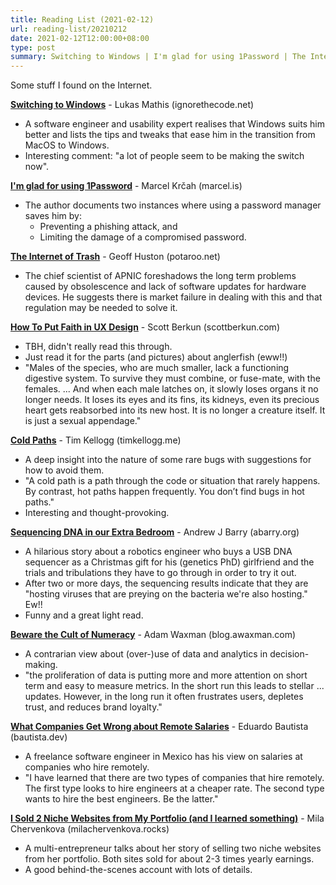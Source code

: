 ```yaml
---
title: Reading List (2021-02-12)
url: reading-list/20210212
date: 2021-02-12T12:00:00+08:00
type: post
summary: Switching to Windows | I'm glad for using 1Password | The Internet of Trash | How To Put Faith in UX Design | Cold Paths | Sequencing DNA in our Extra Bedroom | Beware the Cult of Numeracy | What Companies Get Wrong about Remote Salaries | I Sold 2 Niche Websites from My Portfolio (and I learned something)
---
```


Some stuff I found on the Internet.

**[Switching to Windows](http://ignorethecode.net/blog/2021/02/02/switching_to_windows/)** - Lukas Mathis (ignorethecode.net)

* A software engineer and usability expert realises that Windows suits him better and lists the tips and tweaks that ease him in the transition from MacOS to Windows.
* Interesting comment: "a lot of people seem to be making the switch now".


**[I'm glad for using 1Password](https://marcel.is/1password/)** - Marcel Krčah (marcel.is)

* The author documents two instances where using a password manager saves him by:
  * Preventing a phishing attack, and
  * Limiting the damage of a compromised password.


**[The Internet of Trash](https://www.potaroo.net/ispcol/2021-02/iot.html)** - Geoff Huston (potaroo.net)

* The chief scientist of APNIC foreshadows the long term problems caused by obsolescence and lack of software updates for hardware devices. He suggests there is market failure in dealing with this and that regulation may be needed to solve it.


**[How To Put Faith in UX Design](https://scottberkun.com/2021/put-faith-in-ux-design/)** - Scott Berkun (scottberkun.com)

* TBH, didn't really read this through.
* Just read it for the parts (and pictures) about anglerfish (eww!!)
* "Males of the species, who are much smaller, lack a functioning digestive system. To survive they must combine, or fuse-mate, with the females. ... And when each male latches on, it slowly loses organs it no longer needs. It loses its eyes and its fins, its kidneys, even its precious heart gets reabsorbed into its new host. It is no longer a creature itself. It is just a sexual appendage."


**[Cold Paths](https://timkellogg.me/blog/2021/01/29/cold-paths)** - Tim Kellogg (timkellogg.me)

* A deep insight into the nature of some rare bugs with suggestions for how to avoid them.
* "A cold path is a path through the code or situation that rarely happens. By contrast, hot paths happen frequently. You don’t find bugs in hot paths."
* Interesting and thought-provoking.


**[Sequencing DNA in our Extra Bedroom](https://abarry.org/dna-sequencing-in-our-extra-bedroom/)** - Andrew J Barry (abarry.org)

* A hilarious story about a robotics engineer who buys a USB DNA sequencer as a Christmas gift for his (genetics PhD) girlfriend and the trials and tribulations they have to go through in order to try it out.
* After two or more days, the sequencing results indicate that they are "hosting viruses that are preying on the bacteria we're also hosting." Ew!!
* Funny and a great light read.


**[Beware the Cult of Numeracy](https://blog.awaxman.com/beware-the-cult-of-numeracy)** - Adam Waxman (blog.awaxman.com)

* A contrarian view about (over-)use of data and analytics in decision-making.
* "the proliferation of data is putting more and more attention on short term and easy to measure metrics. In the short run this leads to stellar ... updates. However, in the long run it often frustrates users, depletes trust, and reduces brand loyalty."


**[What Companies Get Wrong about Remote Salaries](https://www.bautista.dev/remote-salaries/)** - Eduardo Bautista (bautista.dev)

* A freelance software engineer in Mexico has his view on salaries at companies who hire remotely.
* "I have learned that there are two types of companies that hire remotely. The first type looks to hire engineers at a cheaper rate. The second type wants to hire the best engineers. Be the latter."


**[I Sold 2 Niche Websites from My Portfolio (and I learned something)](https://milachervenkova.rocks/blog/how-to-sell-niche-website/)** - Mila Chervenkova (milachervenkova.rocks)

* A multi-entrepreneur talks about her story of selling two niche websites from her portfolio. Both sites sold for about 2-3 times yearly earnings.
* A good behind-the-scenes account with lots of details.

